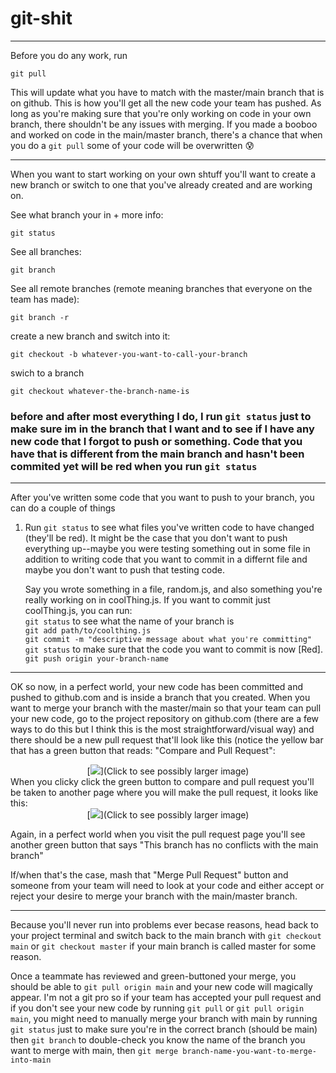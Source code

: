 # git-shit

---

Before you do any work, run
```terminal
git pull
```
This will update what you have to match with the master/main branch that is on github. This is how you'll get all the new code your team has pushed. As long as you're making sure that you're only working on code in your own branch, there shouldn't be any issues with merging. If you made a booboo and worked on code in the main/master branch, there's a chance that when you do a ```git pull``` some of your code will be overwritten :cold_sweat:

---

When you want to start working on your own shtuff you'll want to create a new branch or switch to one that you've already created and are working on.

See what branch your in + more info:
```terminal
git status
```

See all branches:
```terminal
git branch
```

See all remote branches (remote meaning branches that everyone on the team has made):
```terminal
git branch -r
```

create a new branch and switch into it:
```terminal
git checkout -b whatever-you-want-to-call-your-branch
```

swich to a branch
```terminal
git checkout whatever-the-branch-name-is
```

### before and after most everything I do, I run ```git status``` just to make sure im in the branch that I want and to see if I have any new code that I forgot to push or something. Code that you have that is different from the main branch and hasn't been commited yet will be red when you run ```git status```

---

After you've written some code that you want to push to your branch, you can do a couple of things

1. Run ```git status``` to see what files you've written code to have changed (they'll be red). It might be the case that you don't want to push everything up--maybe you were testing something out in some file in addition to writing code that you want to commit in a differnt file and maybe you don't want to push that testing code.

    Say you wrote something in a file, random.js, and also something you're really working on in coolThing.js. If you want to commit just coolThing.js, you can run:<br>
    ```git status``` to see what the name of your branch is<br>
    ```git add path/to/coolthing.js```<br>
    ```git commit -m "descriptive message about what you're committing"```<br>
    ```git status``` to make sure that the code you want to commit is now [Red].<br>
    ```git push origin your-branch-name```<br>
    
---

OK so now, in a perfect world, your new code has been committed and pushed to github.com and is inside a branch that you created. When you want to merge your branch with the master/main so that your team can pull your new code, go to the project repository on github.com (there are a few ways to do this but I think this is the most straightforward/visual way) and there should be a new pull request that'll look like this (notice the yellow bar that has a green button that reads: "Compare and Pull Request":<br>
<div align='center'>
        [<img src="https://opensource.com/sites/default/files/uploads/compare-and-pull-request-button.png">](Click to see possibly larger image)
</div>
When you clicky click the green button to compare and pull request you'll be taken to another page where you will make the pull request, it looks like this:<br>
<div align='center'>
        [<img src="https://i.stack.imgur.com/IhCVN.png">](Click to see possibly larger image)
</div>

Again, in a perfect world when you visit the pull request page you'll see another green button that says "This branch has no conflicts with the main branch"

If/when that's the case, mash that "Merge Pull Request" button and someone from your team will need to look at your code and either accept or reject your desire to merge your branch with the main/master branch.

---

Because you'll never run into problems ever becase reasons, head back to your project terminal and switch back to the main branch with ```git checkout main``` or ```git checkout master``` if your main branch is called master for some reason.

Once a teammate has reviewed and green-buttoned your merge, you should be able to ```git pull origin main``` and your new code will magically appear. I'm not a git pro so if your team has accepted your pull request and if you don't see your new code by running ```git pull``` or ```git pull origin main```, you might need to manually merge your branch with main by running ```git status``` just to make sure you're in the correct branch (should be main) then ```git branch``` to double-check you know the name of the branch you want to merge with main, then ```git merge branch-name-you-want-to-merge-into-main```


